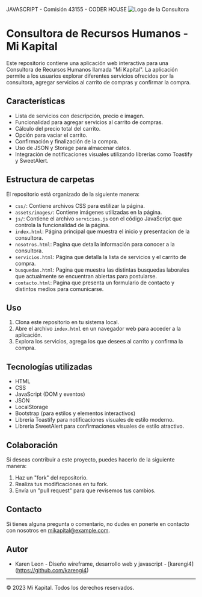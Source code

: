﻿JAVASCRIPT - Comisión 43155 - CODER HOUSE
![Logo de la Consultora](./assets/images/footer.png)
# Consultora de Recursos Humanos - Mi Kapital
Este repositorio contiene una aplicación web interactiva para una Consultora de Recursos Humanos llamada "Mi Kapital". La aplicación permite a los usuarios explorar diferentes servicios ofrecidos por la consultora, agregar servicios al carrito de compras y confirmar la compra.

## Características
- Lista de servicios con descripción, precio e imagen.
- Funcionalidad para agregar servicios al carrito de compras.
- Cálculo del precio total del carrito.
- Opción para vaciar el carrito.
- Confirmación y finalización de la compra.
- Uso de JSON y Storage para almacenar datos.
- Integración de notificaciones visuales utilizando librerías como Toastify y SweetAlert.

## Estructura de carpetas
El repositorio está organizado de la siguiente manera:

- `css/`: Contiene archivos CSS para estilizar la página.
- `assets/images/`: Contiene imágenes utilizadas en la página.
- `js/`: Contiene el archivo `servicios.js` con el código JavaScript que controla la funcionalidad de la página.
- `index.html`: Página principal que muestra el inicio y presentacion de la consultora.
-  `nosotros.html`: Pagina que detalla información para conocer a la consultora.
-  `servicios.html`: Página que detalla la lista de servicios y el carrito de compra.
-  `busquedas.html`: Pagina que muestra las distintas busquedas laborales que actualmente se encuentran abiertas para postularse.
-  `contacto.html`: Pagina que presenta un formulario de contacto y distintos medios para comunicarse.

## Uso

1. Clona este repositorio en tu sistema local.
2. Abre el archivo `index.html` en un navegador web para acceder a la aplicación.
3. Explora los servicios, agrega los que desees al carrito y confirma la compra.

## Tecnologías utilizadas

- HTML
- CSS
- JavaScript (DOM y eventos)
- JSON
- LocalStorage
- Bootstrap (para estilos y elementos interactivos)
- Librería Toastify para notificaciones visuales de estilo moderno.
- Librería SweetAlert para confirmaciones visuales de estilo atractivo.

## Colaboración

Si deseas contribuir a este proyecto, puedes hacerlo de la siguiente manera:

1. Haz un "fork" del repositorio.
2. Realiza tus modificaciones en tu fork.
3. Envía un "pull request" para que revisemos tus cambios.

## Contacto

Si tienes alguna pregunta o comentario, no dudes en ponerte en contacto con nosotros en [mikapital@example.com](mailto:mikapital@example.com).

## Autor
- Karen Leon - Diseño wireframe, desarrollo web y javascript - [karengi4] (https://github.com/karengi4)
  
---

© 2023 Mi Kapital. Todos los derechos reservados.
